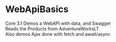 # WebApiBasics
Core 3.1 Demos a WebAPI with data, and Swagger <br />
Reads the Products from AdventureWorksLT <br />
Also demos Ajax done with fetch and await/async
